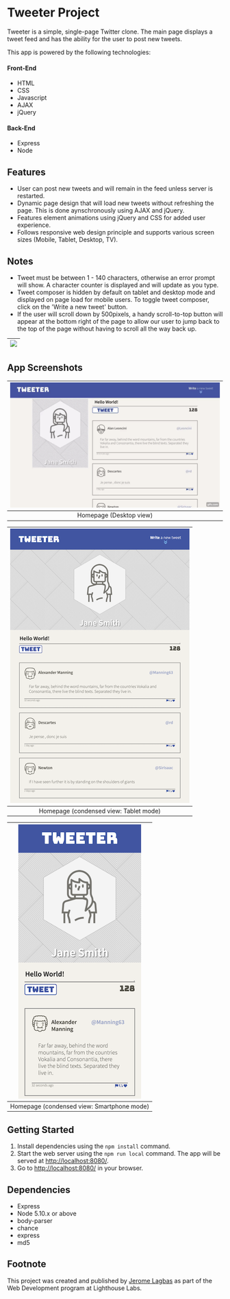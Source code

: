 # Tweeter Project

Tweeter is a simple, single-page Twitter clone. The main page displays a tweet feed and has the ability for the user to post new tweets.

This app is powered by the following technologies:

#### Front-End

- HTML
- CSS
- Javascript
- AJAX
- jQuery

#### Back-End

- Express
- Node

## Features

- User can post new tweets and will remain in the feed unless server is restarted.
- Dynamic page design that will load new tweets without refreshing the page. This is done aynschronously using AJAX and jQuery.
- Features element animations using jQuery and CSS for added user experience.
- Follows responsive web design principle and supports various screen sizes (Mobile, Tablet, Desktop, TV).

## Notes

- Tweet must be between 1 - 140 characters, otherwise an error prompt will show. A character counter is displayed and will update as you type.
- Tweet composer is hidden by default on tablet and desktop mode and displayed on page load for mobile users. To toggle tweet composer, click on the 'Write a new tweet' button.
- If the user will scroll down by 500pixels, a handy scroll-to-top button will appear at the bottom right of the page to allow our user to jump back to the top of the page without having to scroll all the way back up.

| <img src="./docs/other-features.gif" width="350"> |
|:--:| 

## App Screenshots

| ![tweeter-desktop-view.gif](./docs/tweeter-desktop-view.gif) | 
|:--:| 
| Homepage (Desktop view) |

| ![tweeter-tablet-view.png](./docs/tweeter-tablet-view.png) | 
|:--:| 
| Homepage (condensed view: Tablet mode) |

| ![tweeter-phone-view.png](./docs/tweeter-phone-view.png) | 
|:--:| 
| Homepage (condensed view: Smartphone mode) |

## Getting Started

1. Install dependencies using the `npm install` command.
2. Start the web server using the `npm run local` command. The app will be served at <http://localhost:8080/>.
3. Go to <http://localhost:8080/> in your browser.


## Dependencies

- Express
- Node 5.10.x or above
- body-parser
- chance
- express
- md5

## Footnote

This project was created and published by [Jerome Lagbas](https://github.com/jeromealmir) as part of the Web Development program at Lighthouse Labs.